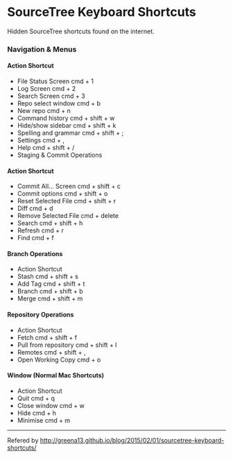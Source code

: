 # SourceTree Keyboard Shortcuts

Hidden SourceTree shortcuts found on the internet.

### Navigation & Menus
#### Action	Shortcut
- File Status Screen	cmd + 1
- Log Screen	cmd + 2
- Search Screen	cmd + 3
- Repo select window	cmd + b
- New repo	cmd + n
- Command history	cmd + shift + w
- Hide/show sidebar	cmd + shift + k
- Spelling and grammar	cmd + shift + ;
- Settings	cmd + ,
- Help	cmd + shift + /
- Staging & Commit Operations
#### Action	Shortcut
- Commit All… Screen	cmd + shift + c
- Commit options	cmd + shift + o
- Reset Selected File	cmd + shift + r
- Diff	cmd + d
- Remove Selected File	cmd + delete
- Search	cmd + shift + h
- Refresh	cmd + r
- Find	cmd + f
#### Branch Operations
- Action	Shortcut
- Stash	cmd + shift + s
- Add Tag	cmd + shift + t
- Branch	cmd + shift + b
- Merge	cmd + shift + m
#### Repository Operations
- Action	Shortcut
- Fetch	cmd + shift + f
- Pull from repository	cmd + shift + l
- Remotes	cmd + shift + ,
- Open Working Copy	cmd + o
#### Window (Normal Mac Shortcuts)
- Action	Shortcut
- Quit	cmd + q
- Close window	cmd + w
- Hide	cmd + h
- Minimise	cmd + m

---

Refered by <http://greena13.github.io/blog/2015/02/01/sourcetree-keyboard-shortcuts/>